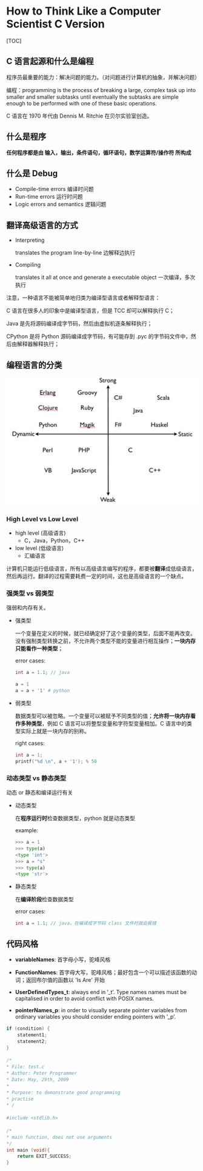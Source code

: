 # How to Think Like a Computer Scientist  C Version

[TOC]

## C 语言起源和什么是编程

程序员最重要的能力：解决问题的能力。（对问题进行计算机的抽象，并解决问题）

编程：programming is the process of breaking a large, complex task up into smaller and smaller subtasks until eventually the subtasks are simple enough to be performed with one of these basic operations.

C 语言在 1970 年代由 Dennis M. Ritchie  在贝尔实验室创造。

## 什么是程序

**任何程序都是由 输入，输出，条件语句，循环语句，数学运算符/操作符 所构成**

## 什么是 Debug

* Compile-time errors  编译时问题
* Run-time errors  运行时问题
* Logic errors and semantics  逻辑问题

## 翻译高级语言的方式

* Interpreting

  translates the program line-by-line  边解释边执行

* Compiling

  translates it all at once and generate a executable object 一次编译，多次执行

注意，一种语言不能被简单地归类为编译型语言或者解释型语言：

C 语言在很多人的印象中是编译型语言，但是 TCC 却可以解释执行 C；

Java 是先将源码编译成字节码，然后由虚拟机逐条解释执行；

CPython 是将 Python 源码编译成字节码，有可能存到 .pyc 的字节码文件中，然后由解释器解释执行；

## 编程语言的分类

![编程语言分类](assets/image-20200523112503095.png)

### High Level vs Low Level

* high level (高级语言)
  * C，Java，Python，C++
* low level (低级语言)
  * 汇编语言

计算机只能运行低级语言，所有以高级语言编写的程序，都要被**翻译**成低级语言，然后再运行。翻译的过程需要耗费一定的时间，这也是高级语言的一个缺点。

### 强类型 vs 弱类型

强弱和内存有关。

* 强类型

  一个变量在定义的时候，就已经确定好了这个变量的类型，后面不能再改变。没有强制类型转换之前，不允许两个类型不能的变量进行相互操作；**一块内存只能看作一种类型**；

  error cases:

  ```java
  int a = 1.1; // java
  ```

  ```python
  a = 1
  a = a + '1' # python
  ```

* 弱类型

  数据类型可以被忽略。一个变量可以被赋予不同类型的值；**允许将一块内存看作多种类型**，例如 C 语言可以将整型变量和字符型变量相加。C 语言中的类型实际上就是一块内存的别称。
  
  right cases:
  
  ```c
  int a = 1;
  printf("%d \n", a + '1'); % 50
  ```

### 动态类型 vs 静态类型

动态 or 静态和编译运行有关

* 动态类型

  在**程序运行时**检查数据类型，python 就是动态类型

  example:

  ```python
  >>> a = 1
  >>> type(a)
  <type 'int'>
  >>> a = "s"
  >>> type(a)
  <type 'str'>
  ```

* 静态类型

  在**编译阶段**检查数据类型

  error cases:

  ```java
  int a = 1.1; // java，在编译成字节码 class 文件时就会报错
  ```

## 代码风格

* **variableNames**: 首字母小写，驼峰风格

* **FunctionNames**: 首字母大写，驼峰风格；最好包含一个可以描述该函数的动词；返回布尔值的函数以 'Is Are' 开始
* **UserDefinedTypes_t**: always end in ’_t’. Type names names must be capitalised in order to avoid conflict with POSIX names.  
* **pointerNames_p**: in order to visually separate pointer variables from ordinary variables you should consider ending pointers with ’_p’.    

```c
if (condition) {
    statement1;
    statement2;
}

/*
* File: test.c
* Author: Peter Programmer
* Date: May, 29th, 2009
*
* Purpose: to demonstrate good programming
* practise
* /

#include <stdlib.h>

/*
* main function, does not use arguments
*/
int main (void){
	return EXIT_SUCCESS;
}
```

